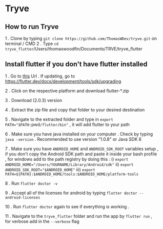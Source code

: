 # Tryve

## How to run Tryve

1 . Clone by typing `git clone https://github.com/ThomasWDev/tryve.git` on terminal / CMD
2 . Type `cd tryve_flutter`/Users/thomaswoodfin/Documents/TRVE/tryve_flutter

## Install flutter if you don't have flutter installed

1 . Go to [this](https://flutter.dev/docs/get-started/install) Url .
If updating, go to https://flutter.dev/docs/development/tools/sdk/upgrading

2 . Click on the respective platform and download flutter-*.zip

3 . Download (2.0.3) version

4 . Extract the zip file and copy that folder to your desired destination

5 . Navigate to the extracted folder and type in `export PATH="$PATH:`pwd`/flutter/bin"` , it will add flutter to your path

6 . Make sure you have java installed on your computer . Check by typing `java -version` . Recommended to use version "1.0.8" or Java SDK 8

7 . Make sure you have `ANDROID_HOME` and `ANDROID_SDK_ROOT` variables setup , if you don't copy the Android SDK path and paste it inside your bash profile , for windows add to the path registry by doing this :
i) `export ANDROID_HOME="/Users/YOURNAME/Library/Android/sdk"`
ii) `export ANDROID_SDK_ROOT="$ANDROID_HOME"`
iii) `export PATH=${PATH}:$ANDROID_HOME/tools:$ANDROID_HOME/platform-tools`

8 . Run `flutter doctor -v`

9 . Accept all of the licenses for android by typing `flutter doctor --android-licenses`

10 . Run `flutter doctor` again to see if everything is working .

11 . Navigate to the `tryve_flutter` folder and run the app by `flutter run` , for verbose add in the `--verbose` flag
